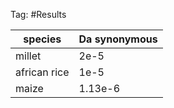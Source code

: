 Tag: #Results

| species | Da synonymous |
|---|---|
| millet | 2e-5 |
| african rice | 1e-5 |
|maize | 1.13e-6|
